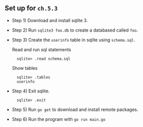 ## Set up for `ch.5.3`

- Step 1) Download and install sqlite 3.
- Step 2) Run `sqlite3 foo.db` to create a databased called `foo`.
- Step 3) Create the `userinfo` table in sqlite using `schema.sql`.

	Read and run sql statements 

		sqlite> .read schema.sql

	Show tables

		sqlite> .tables
		userinfo


- Step 4) Exit sqlite.

		sqlite> .exit

- Step 5) Run `go get` to download and install remote packages.
- Step 6) Run the program with `go run main.go`

